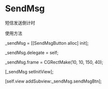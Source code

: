 # SendMsg
短信发送倒计时

使用方法

_sendMsg = [[SendMsgButton alloc] init];

_sendMsg.delegate = self;

_sendMsg.frame = CGRectMake(10, 10, 150, 40);

[_sendMsg setInitView];

[self.view addSubview:_sendMsg.sendMsgBtn];
